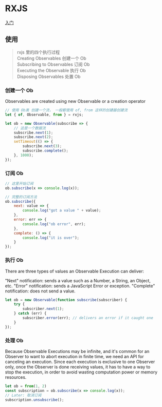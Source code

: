# RXJS

[入门](https://www.jianshu.com/p/bc4d8ce267d1)

## 使用

> rxjs 里的四个执行过程  
> Creating Observables 创建一个 Ob  
> Subscribing to Observables 订阅 Ob  
> Executing the Observable 执行 Ob  
> Disposing Observables 处置 Ob

### 创建一个 Ob

Observables are created using new Observable or a creation operator

```js
// 使用 Ob类 创建一个流， 一般都使用 of, from 这样的创建器创建流
let { of, Observable, from } = rxjs;

let ob = new Observable(subscribe => {
    // 这是一个数据流
    subscribe.next(1);
    subscribe.next(2);
    setTimeout(() => {
        subscribe.next(3);
        subscribe.complete();
    }, 1000);
});
```

### 订阅 Ob

```js
// 这里开始订阅
ob.subscribe(x => console.log(x));

// 完整的订阅方法
ob.subscribe({
    next: value => {
        console.log("got a value " + value);
    },
    error: err => {
        console.log("ob error", err);
    },
    complete: () => {
        console.log("it is over");
    }
});
```

### 执行 Ob

There are three types of values an Observable Execution can deliver:

"Next" notification: sends a value such as a Number, a String, an Object, etc.
"Error" notification: sends a JavaScript Error or exception.
"Complete" notification: does not send a value.

```js
let ob = new Observable(function subscribe(subscriber) {
    try {
        subscriber.next(1);
    } catch (err) {
        subscriber.error(err); // delivers an error if it caught one
    }
});
```

### 处理 Ob

Because Observable Executions may be infinite, and it's common for an Observer to want to abort execution in finite time, we need an API for canceling an execution. Since each execution is exclusive to one Observer only, once the Observer is done receiving values, it has to have a way to stop the execution, in order to avoid wasting computation power or memory resources.

```js
let ob = from(1, 2)
const subscription = ob.subscribe(x => console.log(x));
// Later: 取消订阅
subscription.unsubscribe();
```
